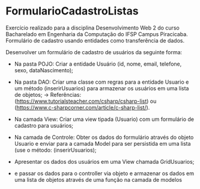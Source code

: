 # FormularioCadastroListas
Exercício realizado para a disciplina Desenvolvimento Web 2 do curso Bacharelado em Engenharia da Computação do IFSP Campus Piracicaba. 
Formulário de cadastro usando entidades como transferência de dados. 

Desenvolver um formulário de cadastro de usuários da seguinte forma:
- Na pasta POJO: Criar a entidade Usuário (id, nome, email, telefone, sexo, dataNascimento);
- Na pasta DAO: Criar uma classe com regras para a entidade Usuario e um método (inserirUsuarios) para armazenar os usuários em uma lista de objetos;
     -> Referências: (https://www.tutorialsteacher.com/csharp/csharp-list) ou (https://www.c-sharpcorner.com/article/c-sharp-list/).
- Na camada View: Criar uma view tipada (Usuario) com um formulário de cadastro para usuários;
- Na camada de Controle: Obter os dados do formulário através do objeto Usuario e enviar para a camada Model para ser persistida em uma lista (use o método: (inserirUsuarios);
- Apresentar os dados dos usuários em uma View chamada GridUsuarios;

-  e passar os dados para o controller via objeto e armazenar 
os dados em uma lista de objetos através de uma função na camada de modelos
